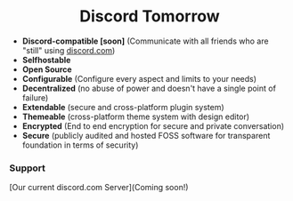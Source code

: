 <h1 align="center">Discord Tomorrow</h1>

* **Discord-compatible [soon]** (Communicate with all friends who are "still" using [discord.com](https://discord.com))
* **Selfhostable** 
* **Open Source** 
* **Configurable** (Configure every aspect and limits to your needs)
* **Decentralized** (no abuse of power and doesn't have a single point of failure)
* **Extendable** (secure and cross-platform plugin system)
* **Themeable** (cross-platform theme system with design editor)
* **Encrypted** (End to end encryption for secure and private conversation)
* **Secure** (publicly audited and hosted FOSS software for transparent foundation in terms of security)

### Support

[Our current discord.com Server](Coming soon!)
